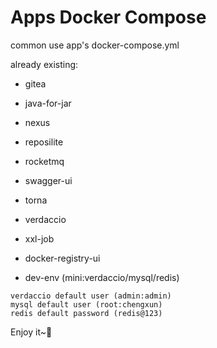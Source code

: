 # Apps Docker Compose

common use app's docker-compose.yml

already existing: 

- gitea 

- java-for-jar 

- nexus 

- reposilite 

- rocketmq 

- swagger-ui 

- torna 

- verdaccio 

- xxl-job

- docker-registry-ui

- dev-env (mini:verdaccio/mysql/redis)

```
verdaccio default user (admin:admin)
mysql default user (root:chengxun)
redis default password (redis@123)
```

Enjoy it~🍻